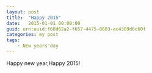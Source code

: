```yaml
---
layout: post
title:  "Happy 2015"
date:   2015-01-01 00:00:00
guid: urn:uuid:f68d62a2-f657-4475-8603-ac4389d6c60f
categories: my post
tags:
    - New years'day
---
```


Happy new year,Happy 2015!

